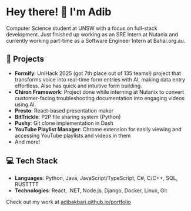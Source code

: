 # Hey there! 👋 I'm Adib

Computer Science student at UNSW with a focus on full-stack development. Just finished up working as an SRE Intern at Nutanix and currently working part-time as a Software Engineer Intern at Bahai.org.au.

## 🚀 Projects
- **Formify**: UniHack 2025 (got 7th place out of 135 teams!) project that transforms voice into real-time form entries with AI, making data entry effortless. Also has quick and intuitive form building.
- **Chiron Framework**: Project done while interning at Nutanix to convert customer-facing troubleshooting documentation into engaging videos using AI.
- **Presto**: React-based presentation maker
- **BitTrickle**: P2P file sharing system (Python)
- **Pushy**: Git clone implementation in Dash
- **YouTube Playlist Manager**: Chrome extension for easily viewing and accessing YouTube playlists and videos in them
- And more!

## 💻 Tech Stack
- **Languages**: Python, Java, JavaScript/TypeScript, C#, C/C++, SQL, RUSTTTT
- **Technologies**: React, .NET, Node.js, Django, Docker, Linux, Git

Check out my work at [adibakbari.github.io/portfolio](https://adibakbari.github.io/portfolio)
